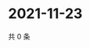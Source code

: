 # 2021-11-23

共 0 条

<!-- BEGIN WEIBO -->
<!-- 最后更新时间 Tue Nov 23 2021 13:01:03 GMT+0800 (China Standard Time) -->

<!-- END WEIBO -->

